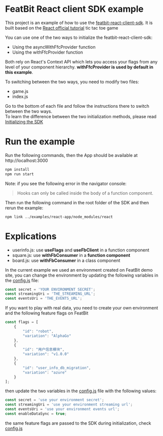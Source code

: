 # FeatBit React client SDK example

This project is an example of how to use the [featbit-react-client-sdk](https://github.com/featbit/featbit-react-client-sdk).
It is built based on the [React official tutorial](https://reactjs.org/tutorial/tutorial.html) tic tac toe game

You can use one of the two ways to initialize the featbit-react-client-sdk:

- Using the asyncWithFfcProvider function
- Using the withFfcProvider function

Both rely on React's Context API which lets you access your flags from any level of your component hierarchy. **withFfcProvider is used by default in this example**.

To switching between the two ways, you need to modify two files:

- game.js
- index.js

Go to the bottom of each file and follow the instructions there to switch between the two ways.  
To learn the difference between the two initialization methods, please read [Initializing the SDK](https://github.com/featbit/featbit-react-client-sdk#initializing-the-sdk)

# Run the example
Run the following commands, then the App should be available at http://localhost:3000

```bash
npm install
npm run start
```

Note: if you see the following error in the navigator console: 
> Hooks can only be called inside the body of a function component. 

Then run the following command in the root folder of the SDK and then rerun the example: 
```
npm link ../examples/react-app/node_modules/react
```

# Explications

- userinfo.js: use **useFlags** and **useFbClient** in a function component
- square.js: use **withFbConsumer** in a **function component**
- board.js: use **withFbConsumer** in a class component

In the current example we used an environment created on FeatBit demo site, you can change the environment by updating the following variables in the [config.js](./src/config.js) file:

```javascript
const secret = 'YOUR ENVIRONMENT SECRET';
const streamingUri = 'THE_STREAMING_URL';
const eventsUri = 'THE_EVENTS_URL';
````

If you want to play with real data, you need to create your own environment and the following feature flags on FeatBit

```javascript
const flags = [
    {
        "id": "robot",
        "variation": "AlphaGo"
    },
    {
        "id": "用户信息模块",
        "variation": "v1.0.0"
    },
    {
        "id": "user_info_db_migration",
        "variation": "azure"
    }
];
```
then update the two variables in the [config.js](./src/board.js) file with the following values:

```javascript
const secret = 'use your environment secret';
const streamingUri = 'use your environment streaming url';
const eventsUri = 'use your environment events url';
const enableDataSync = true;
```

the same feature flags are passed to the SDK during initialization, check [config.js](./src/board.js)
